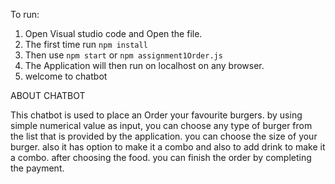 

To run:

1. Open Visual studio code and Open the file.
2. The first time run `npm install`
3. Then use `npm start` or `npm assignment1Order.js`
4. The Application will then run on localhost on any browser.
5. welcome to chatbot

ABOUT CHATBOT

This chatbot is used to place an Order your favourite burgers. by using simple numerical value as input, you can choose any type of burger from the list that is provided by the application. you can choose the size of your burger. also it has option to make it a combo and also to add drink to make it a combo. after choosing the food. you can finish the order by completing the payment.
